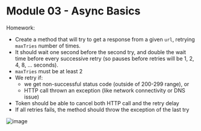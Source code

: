 # Module 03 - Async Basics

Homework:

- Create a method that will try to get a response from a given `url`, retrying `maxTries` number of times.
- It should wait one second before the second try, and double the wait time before every successive retry (so pauses before retries will be 1, 2, 4, 8, ... seconds).
- `maxTries` must be at least 2
- We retry if:
  - we get non-successful status code (outside of 200-299 range), or
  - HTTP call thrown an exception (like network connectivity or DNS issue)
- Token should be able to cancel both HTTP call and the retry delay
- If all retries fails, the method should throw the exception of the last try

![image](https://github.com/br1code/asyncexpert-course/assets/17786059/f2d1b74d-09b0-40a0-890a-ad5e85e6f71a)
